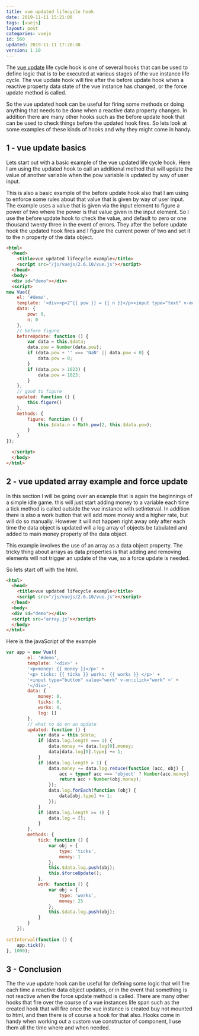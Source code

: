 ```yaml
---
title: vue updated lifecycle hook
date: 2019-11-11 15:21:00
tags: [vuejs]
layout: post
categories: vuejs
id: 560
updated: 2019-11-11 17:20:38
version: 1.10
---
```


The [vue update](https://vuejs.org/v2/api/#updated) life cycle hook is one of several hooks that can be used to define logic that is to be executed at various stages of the vue instance life cycle. The vue update hook will fire after the before update hook when a reactive property data state of the vue instance has changed, or the force update method is called.

So the vue updated hook can be useful for firing some methods or doing anything that needs to be done when a reactive data property changes. In addition there are many other hooks such as the before update hook that can be used to check things before the updated hook fires. So lets look at some examples of these kinds of hooks and why they might come in handy.

<!-- more -->

## 1 - vue update basics

Lets start out with a basic example of the vue updated life cycle hook. Here I am using the updated hook to call an additional method that will update the value of another variable when the pow variable is updated by way of user input.

This is also a basic example of the before update hook also that I am using to enforce some rules about that value that is given by way of user input. The example uses a value that is given via the input element to figure a power of two where the power is that value given in the input element. So I use the before update hook to check the value, and default to zero or one thousand twenty three in the event of errors. They after the before update hook the updated hook fires and I figure the current power of two and set it to the n property of the data object.

```html
<html>
  <head>
    <title>vue updated lifecycle example</title>
    <script src="/js/vuejs/2.6.10/vue.js"></script>
  </head>
  <body>
  <div id="demo"></div>
  <script>
new Vue({
    el: '#demo',
    template: '<div><p>2^{{ pow }} = {{ n }}</p><input type="text" v-model:value="pow"></div>',
    data: {
        pow: 0,
        n: 0
    },
    // before figure
    beforeUpdate: function () {
        var data = this.$data;
        data.pow = Number(data.pow);
        if (data.pow + '' === 'NaN' || data.pow < 0) {
            data.pow = 0;
        }
        if (data.pow > 1023) {
            data.pow = 1023;
        }
    },
    // good to figure
    updated: function () {
        this.figure()
    },
    methods: {
        figure: function () {
            this.$data.n = Math.pow(2, this.$data.pow);
        }
    }
});

  </script>
  </body>
</html>
```

## 2 - vue updated array example and force update

In this section I will be going over an example that is again the beginnings of a simple idle game. this will just start adding money to a variable each time a tick method is called outside the vue instance with setInterval. In addition there is also a work button that will add more money and a higher rate, but will do so manually. However it will not happen right away only after each time the data object is updated will a log array of objects be tabulated and added to main money property of the data object.

This example involves the use of an array as a data object property. The tricky thing about arrays as data properties is that adding and removing elements will not trigger an update of the vue, so a force update is needed.

So lets start off with the html.

```html
<html>
  <head>
    <title>vue updated lifecycle example</title>
    <script src="/js/vuejs/2.6.10/vue.js"></script>
  </head>
  <body>
  <div id="demo"></div>
  <script src="array.js"></script>
  </body>
</html>
```

Here is the javaScript of the example

```js
var app = new Vue({
        el: '#demo',
        template: '<div>' +
        '<p>money: {{ money }}</p>' +
        '<p> ticks: {{ ticks }} works: {{ works }} </p>' +
        '<input type="button" value="work" v-on:click="work" >' +
        '</div>',
        data: {
            money: 0,
            ticks: 0,
            works: 0,
            log: []
        },
        // what to do on an update
        updated: function () {
            var data = this.$data;
            if (data.log.length === 1) {
                data.money += data.log[0].money;
                data[data.log[0].type] += 1;
            }
            if (data.log.length > 1) {
                data.money += data.log.reduce(function (acc, obj) {
                    acc = typeof acc === 'object' ? Number(acc.money) : acc;
                    return acc + Number(obj.money);
                });
                data.log.forEach(function (obj) {
                    data[obj.type] += 1;
                });
            }
            if (data.log.length >= 1) {
                data.log = [];
            }
        },
        methods: {
            tick: function () {
                var obj = {
                    type: 'ticks',
                    money: 1
                };
                this.$data.log.push(obj);
                this.$forceUpdate();
            },
            work: function () {
                var obj = {
                    type: 'works',
                    money: 25
                };
                this.$data.log.push(obj);
            }
        }
    });
 
setInterval(function () {
    app.tick();
}, 1000);
```

## 3 - Conclusion

The the vue update hook can be useful for defining some logic that will fire each time a reactive data object updates, or in the event that something is not reactive when the force update method is called. There are many other hooks that fire over the course of a vue instances life span such as the created hook that will fire once the vue instance is created buy not mounted to html, and then there is of course a hook for that also. Hooks come in handy when working out a custom vue constructor of component, I use them all the time where and when needed.
